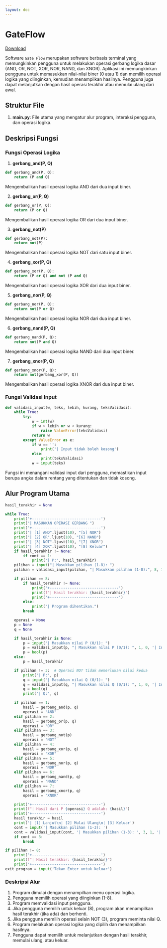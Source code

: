 ```yaml
---
layout: doc
---
```


# GateFlow

<a href="https://drive.google.com/u/0/uc?id=1khdOn-9qqM90tgaGY_aN74PopAVMjkR7&export=download" target="blank">Download</a>

Software `Gate Flow` merupakan software berbasis terminal yang memungkinkan pengguna untuk melakukan operasi gerbang logika dasar (AND, OR, NOT, XOR, NOR, NAND, dan XNOR). Aplikasi ini memungkinkan pengguna untuk memasukkan nilai-nilai biner (0 atau 1) dan memilih operasi logika yang diinginkan, kemudian menampilkan hasilnya. Pengguna juga dapat melanjutkan dengan hasil operasi terakhir atau memulai ulang dari awal.

## Struktur File

1. **main.py**: File utama yang mengatur alur program, interaksi pengguna, dan operasi logika.

## Deskripsi Fungsi

### Fungsi Operasi Logika

1. **gerbang_and(P, Q)**

```python
def gerbang_and(P, Q):
    return (P and Q)
```

Mengembalikan hasil operasi logika AND dari dua input biner.

2. **gerbang_or(P, Q)**

```python
def gerbang_or(P, Q):
    return (P or Q)
```

Mengembalikan hasil operasi logika OR dari dua input biner.

3. **gerbang_not(P)**

```python
def gerbang_not(P):
    return not(P)
```

Mengembalikan hasil operasi logika NOT dari satu input biner.

4. **gerbang_xor(P, Q)**

```python
def gerbang_xor(P, Q):
    return (P or Q) and not (P and Q)
```

Mengembalikan hasil operasi logika XOR dari dua input biner.

5. **gerbang_nor(P, Q)**

```python
def gerbang_nor(P, Q):
    return not(P or Q)
```

Mengembalikan hasil operasi logika NOR dari dua input biner.

6. **gerbang_nand(P, Q)**

```python
def gerbang_nand(P, Q):
    return not(P and Q)
```

Mengembalikan hasil operasi logika NAND dari dua input biner.

7. **gerbang_xnor(P, Q)**

```python
def gerbang_xnor(P, Q):
    return not(gerbang_xor(P, Q))
```

Mengembalikan hasil operasi logika XNOR dari dua input biner.

### Fungsi Validasi Input

```python
def validasi_input(w, teks, lebih, kurang, teksValidasi):
    while True:
        try:
            w = int(w)
            if w > lebih or w < kurang:
                raise ValueError(teksValidasi)
            return w
        except ValueError as e:
            if w == '':
                print('| Input tidak boleh kosong')
            else:
                print(teksValidasi)
            w = input(teks)
```

Fungsi ini menangani validasi input dari pengguna, memastikan input berupa angka dalam rentang yang ditentukan dan tidak kosong.

## Alur Program Utama

```python
hasil_terakhir = None

while True:
    print('+-------------------------------')
    print("| MASUKKAN OPERASI GERBANG ")
    print('+-------------------------------')
    print("| [1] AND".ljust(10), "[5] NOR")
    print("| [2] OR".ljust(10), "[6] NAND")
    print("| [3] NOT".ljust(10), "[7] XNOR")
    print("| [4] XOR".ljust(10), "[8] Keluar")
    if hasil_terakhir != None:
        if cont == 1:
            print('| P:', hasil_terakhir)
    pilihan = input("| Masukkan pilihan (1-8): ")
    pilihan = validasi_input(pilihan, "| Masukkan pilihan (1-8):", 8, 1, '| Input harus antara 1 dan 8')

    if pilihan == 8:
        if hasil_terakhir != None:
            print('+-------------------------------')
            print(f"| Hasil terakhir: {hasil_terakhir}")
            print('+-------------------------------')
        else:
            print("| Program dihentikan.")
        break

    operasi = None
    p = None
    q = None

    if hasil_terakhir is None:
        p = input("| Masukkan nilai P (0/1): ")
        p = validasi_input(p, "| Masukkan nilai P (0/1): ", 1, 0, '| Input harus 1 atau 0')
        p = bool(p)
    else:
        p = hasil_terakhir

    if pilihan != 3:  # Operasi NOT tidak memerlukan nilai kedua
        print('| P:', p)
        q = input("| Masukkan nilai Q (0/1): ")
        q = validasi_input(q, "| Masukkan nilai Q (0/1): ", 1, 0, '| Input harus 1 atau 0')
        q = bool(q)
        print('| Q:', q)

    if pilihan == 1:
        hasil = gerbang_and(p, q)
        operasi = "AND"
    elif pilihan == 2:
        hasil = gerbang_or(p, q)
        operasi = "OR"
    elif pilihan == 3:
        hasil = gerbang_not(p)
        operasi = "NOT"
    elif pilihan == 4:
        hasil = gerbang_xor(p, q)
        operasi = "XOR"
    elif pilihan == 5:
        hasil = gerbang_nor(p, q)
        operasi = "NOR"
    elif pilihan == 6:
        hasil = gerbang_nand(p, q)
        operasi = "NAND"
    elif pilihan == 7:
        hasil = gerbang_xnor(p, q)
        operasi = "XNOR"

    print('+-------------------------------')
    print(f"| Hasil dari P {operasi} Q adalah: {hasil}")
    print('+-------------------------------')
    hasil_terakhir = hasil
    print('| [1] Lanjut\n| [2] Mulai Ulang\n| [3] Keluar')
    cont = input('| Masukkan pilihan (1-3): ')
    cont = validasi_input(cont, '| Masukkan pilihan (1-3): ', 3, 1, '| Input harus antara 1 dan 3')
    if cont == 3:
        break

if pilihan != 8:
    print('+-------------------------------')
    print(f"| Hasil terakhir: {hasil_terakhir}")
    print('+-------------------------------')
exit_program = input('Tekan Enter untuk keluar')
```

### Deskripsi Alur

1. Program dimulai dengan menampilkan menu operasi logika.
2. Pengguna memilih operasi yang diinginkan (1-8).
3. Program memvalidasi input pengguna.
4. Jika pengguna memilih untuk keluar (8), program akan menampilkan hasil terakhir (jika ada) dan berhenti.
5. Jika pengguna memilih operasi selain NOT (3), program meminta nilai Q.
6. Program melakukan operasi logika yang dipilih dan menampilkan hasilnya.
7. Pengguna dapat memilih untuk melanjutkan dengan hasil terakhir, memulai ulang, atau keluar.

<script setup>
import {
  VPTeamPage,
  VPTeamPageTitle,
  VPTeamMembers
} from 'vitepress/theme'

const members = [
  {
    avatar: 'images/profile.jpg',
    name: 'Meily Adennia',
    title: '2310506013',
    links: [
      { icon: 'instagram', link: 'https://instagram.com/meily.adn' }
    ]
  },
  {
    avatar: 'images/profile.jpg',
    name: 'Armando Firlian Ihza Yulianton',
    title: '2310506016',
    links: [
      { icon: 'instagram', link: 'https://instagram.com' }
    ]
  },
  {
    avatar: 'images/profile.jpg',
    name: 'Athifah Mufidah',
    title: '2320506017',
    links: [
      { icon: 'instagram', link: 'https://instagram.com' }
    ]
  },
  {
    avatar: 'images/profile.jpg',
    name: 'Wahyu Nur Hidayat',
    title: '2320506027',
    links: [
      { icon: 'instagram', link: 'https://instagram.com' }
    ]
  },
  {
    avatar: 'images/dika.jpg',
    name: 'Dika Elsaputra',
    title: '2320506032',
    links: [
      { icon: 'github', link: 'https://github.com/figuran04' },
      { icon: 'instagram', link: 'https://instagram.com/figuran_04' }
    ]
  },
]
</script>

<VPTeamPage>
  <VPTeamPageTitle>
    <template #title>
      Tim Kami
    </template>
    <template #lead>
      Pengembangan GateFlow dibangun oleh tim mahasiswa Teknologi Informasi, semuanya telah memilih untuk ditampilkan di bawah ini.
    </template>
  </VPTeamPageTitle>
  <VPTeamMembers
    :members="members"
  />
</VPTeamPage>
